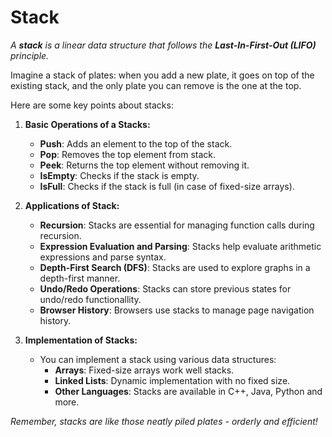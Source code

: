 # Stack

_A **stack** is a linear data structure that follows the **Last-In-First-Out (LIFO)** principle._

Imagine a stack of plates: when you add a new plate, it goes on top of the existing stack, and the only plate you can remove is the one at the top.

Here are some key points about stacks:
1. **Basic Operations of a Stacks:**
    - **Push**: Adds an element to the top of the stack.
    - **Pop**: Removes the top element from stack.
    - **Peek**: Returns the top element without removing it.
    - **IsEmpty**: Checks if the stack is empty.
    - **IsFull**: Checks if the stack is full (in case of fixed-size arrays).
  
2. **Applications of Stack:**
    - **Recursion**: Stacks are essential for managing function calls during recursion.
    - **Expression Evaluation and Parsing**: Stacks help evaluate arithmetic expressions and parse syntax.
    - **Depth-First Search (DFS)**: Stacks are used to explore graphs in a depth-first manner.
    - **Undo/Redo Operations**: Stacks can store previous states for undo/redo functionallity.
    - **Browser History**: Browsers use stacks to manage page navigation history.
  
3. **Implementation of Stacks:**
    - You can implement a stack using various data structures:
        - **Arrays**: Fixed-size arrays work well stacks.
        - **Linked Lists**: Dynamic implementation with no fixed size.
        - **Other Languages**: Stacks are available in C++, Java, Python and more.
     
_Remember, stacks are like those neatly piled plates - orderly and efficient!_
